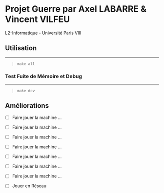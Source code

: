 # Projet Guerre par Axel LABARRE & Vincent VILFEU

L2-Informatique - Université Paris VIII


## Utilisation
--- 

> `make all`

### Test Fuite de Mémoire et Debug
---

> `make dev`

## Améliorations

- [ ] Faire jouer la machine ...
- [ ] Faire jouer la machine ...
- [ ] Faire jouer la machine ...
- [ ] Faire jouer la machine ...
- [ ] Faire jouer la machine ...
- [ ] Faire jouer la machine ...
- [ ] Faire jouer la machine ...
- [ ] Jouer en Réseau

